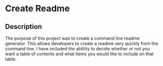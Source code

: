 # Create Readme

## Description
The purpose of this project was to create a command line readme generator. This allows developers to create a readme very quickly from the command line. I have included the ablitity to decide whether or not you want a table of contents and what items you would like to include on that table. 

  
